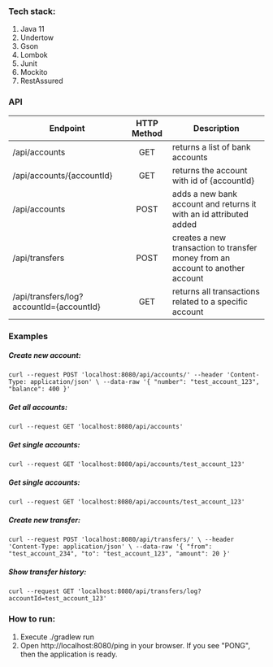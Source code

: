 ### Tech stack:
1. Java 11
2. Undertow 
3. Gson 
4. Lombok
5. Junit
6. Mockito 
7. RestAssured

### API
 Endpoint      | HTTP Method        | Description   
 |------------- |:-------------:| ----- 
 /api/accounts              | GET   | returns a list of bank accounts   
 /api/accounts/{accountId}  | GET   | returns the account with id of {accountId} 
 /api/accounts              | POST  | adds a new bank account and returns it with an id attributed added 
 /api/transfers             | POST  | creates a new transaction to transfer money from an account to another account 
 /api/transfers/log?accountId={accountId} | GET   | returns all transactions related to a specific account 

### Examples

##### Create new account:
`curl --request POST 'localhost:8080/api/accounts/' --header 'Content-Type: application/json' \
--data-raw '{
	"number": "test_account_123",
	"balance": 400
}'`

##### Get all accounts:
`curl --request GET 'localhost:8080/api/accounts'`

##### Get single accounts:
`curl --request GET 'localhost:8080/api/accounts/test_account_123'`

##### Get single accounts:
`curl --request GET 'localhost:8080/api/accounts/test_account_123'`

##### Create new transfer:
`curl --request POST 'localhost:8080/api/transfers/' \
--header 'Content-Type: application/json' \
--data-raw '{
	"from": "test_account_234",
	"to": "test_account_123",
	"amount": 20
}'`

##### Show transfer history:
`curl --request GET 'localhost:8080/api/transfers/log?accountId=test_account_123'`

### How to run:
1. Execute ./gradlew run
2. Open http://localhost:8080/ping in your browser. If you see "PONG", then the application is ready.

